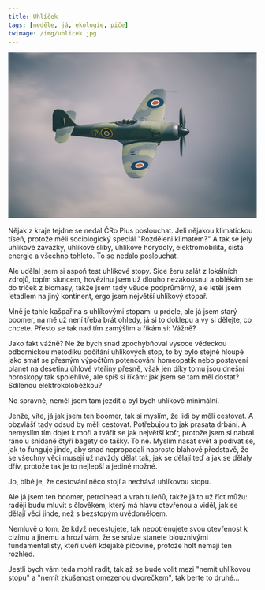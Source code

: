 ```yaml
---
title: Uhlíček
tags: [neděle, já, ekologie, piče]
twimage: /img/uhlicek.jpg
---
```


![cover](/img/uhlicek.jpg)

Nějak z kraje tejdne se nedal ČRo Plus poslouchat. Jeli nějakou klimatickou tíseň, protože měli sociologický speciál "Rozděleni klimatem?" A tak se jely uhlíkové závazky, uhlíkové sliby, uhlíkové horydoly, elektromobilita, čistá energie a všechno tohleto. To se nedalo poslouchat.

Ale udělal jsem si aspoň test uhlíkové stopy. Sice žeru salát z lokálních zdrojů, topím sluncem, hovězinu jsem už dlouho nezakousnul a oblékám se do triček z biomasy, takže jsem tady všude podprůměrný, ale letěl jsem letadlem na jiný kontinent, ergo jsem největší uhlíkový stopař.

Mně je tahle kašpařina s uhlíkovými stopami u prdele, ale já jsem starý boomer, na mě už není třeba brát ohledy, já si to doklepu a vy si dělejte, co chcete. Přesto se tak nad tím zamýšlím a říkám si: Vážně?

Jako fakt vážně? Ne že bych snad zpochybňoval vysoce vědeckou odbornickou metodiku počítání uhlíkových stop, to by bylo stejně hloupé jako smát se přesným výpočtům potencování homeopatik nebo postavení planet na desetinu úhlové vteřiny přesně, však jen díky tomu jsou dnešní horoskopy tak spolehlivé, ale spíš si říkám: jak jsem se tam měl dostat? Sdílenou elektrokoloběžkou?

No správně, neměl jsem tam jezdit a byl bych uhlíkově minimální.

Jenže, víte, já jak jsem ten boomer, tak si myslím, že lidi by měli cestovat. A obzvlášť tady odsud by měli cestovat. Potřebujou to jak prasata drbání. A nemyslím tím dojet k moři a tvářit se jak největší kofr, protože jsem si nabral ráno u snídaně čtyři bagety do tašky. To ne. Myslím nasát svět a podívat se, jak to funguje jinde, aby snad nepropadali naprosto bláhové představě, že se všechny věci musejí už navždy dělat tak, jak se dělají teď a jak se dělaly dřív, protože tak je to nejlepší a jediné možné.

Jo, blbé je, že cestování něco stojí a nechává uhlíkovou stopu.

Ale já jsem ten boomer, petrolhead a vrah tuleňů, takže já to už říct můžu: raději budu mluvit s člověkem, který má hlavu otevřenou a viděl, jak se dělají věci jinde, než s bezstopým uvědomělcem.

Nemluvě o tom, že když necestujete, tak nepotrénujete svou otevřenost k cizímu a jinému a hrozí vám, že se snáze stanete blouznivými fundamentalisty, kteří uvěří kdejaké píčovině, protože holt nemají ten rozhled.

Jestli bych vám teda mohl radit, tak až se bude volit mezi "nemít uhlíkovou stopu" a "nemít zkušenost omezenou dvorečkem", tak berte to druhé...